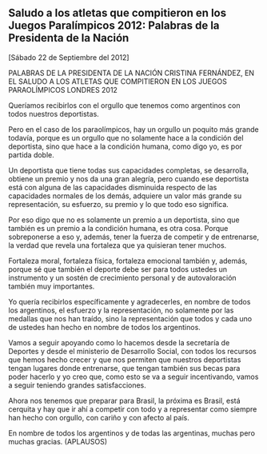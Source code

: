 Saludo a los atletas que compitieron en los Juegos Paralímpicos 2012: Palabras de la Presidenta de la Nación
------------------------------------------------------------------------------------------------------------

[Sábado 22 de Septiembre del 2012]

PALABRAS DE LA PRESIDENTA DE LA NACIÓN CRISTINA FERNÁNDEZ, EN EL SALUDO
A LOS ATLETAS QUE COMPITIERON EN LOS JUEGOS PARAOLÍMPICOS LONDRES 2012

Queríamos recibirlos con el orgullo que tenemos como argentinos con
todos nuestros deportistas.

Pero en el caso de los paraolímpicos, hay un orgullo un poquito más
grande todavía, porque es un orgullo que no solamente hace a la
condición del deportista, sino que hace a la condición humana, como digo
yo, es por partida doble.

Un deportista que tiene todas sus capacidades completas, se desarrolla,
obtiene un premio y nos da una gran alegría, pero cuando ese deportista
está con alguna de las capacidades disminuida respecto de las
capacidades normales de los demás, adquiere un valor más grande su
representación, su esfuerzo, su premio y lo que todo eso significa.

Por eso digo que no es solamente un premio a un deportista, sino que
también es un premio a la condición humana, es otra cosa. Porque
sobreponerse a eso y, además, tener la fuerza de competir y de
entrenarse, la verdad que revela una fortaleza que ya quisieran tener
muchos.

Fortaleza moral, fortaleza física, fortaleza emocional también y,
además, porque sé que también el deporte debe ser para todos ustedes un
instrumento y un sostén de crecimiento personal y de autovaloración
también muy importantes.

Yo quería recibirlos específicamente y agradecerles, en nombre de todos
los argentinos, el esfuerzo y la representación, no solamente por las
medallas que nos han traído, sino la representación que todos y cada uno
de ustedes han hecho en nombre de todos los argentinos.

Vamos a seguir apoyando como lo hacemos desde la secretaría de Deportes
y desde el ministerio de Desarrollo Social, con todos los recursos que
hemos hecho crecer y que nos permiten que nuestros deportistas tengan
lugares donde entrenarse, que tengan también sus becas para poder
hacerlo y yo creo que, como esto se va a seguir incentivando, vamos a
seguir teniendo grandes satisfacciones.

Ahora nos tenemos que preparar para Brasil, la próxima es Brasil, está
cerquita y hay que ir ahí a competir con todo y a representar como
siempre han hecho con orgullo, con cariño y con afecto al país.

En nombre de todos los argentinos y de todas las argentinas, muchas pero
muchas gracias. (APLAUSOS)  
